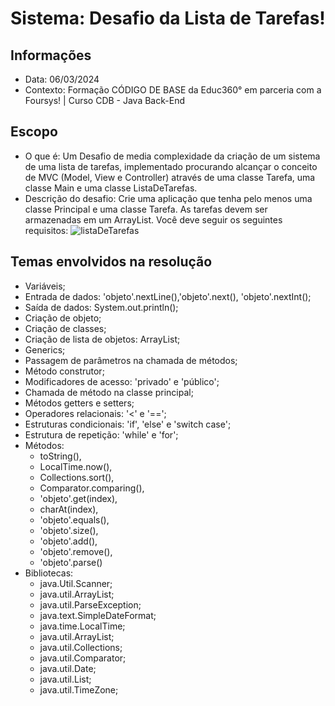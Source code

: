 
# Sistema: Desafio da Lista de Tarefas!
## Informações
- Data: 06/03/2024
- Contexto: Formação CÓDIGO DE BASE da Educ360° em parceria com a Foursys! | Curso CDB - Java Back-End
## Escopo
- O que é: Um Desafio de media complexidade da criação de um sistema de uma lista de tarefas, implementado procurando alcançar o conceito de MVC (Model, View e Controller) através de uma classe Tarefa, uma classe Main e uma classe ListaDeTarefas.
- Descrição do desafio: Crie uma aplicação que tenha pelo menos uma classe Principal e uma classe Tarefa. As tarefas devem ser armazenadas em um ArrayList.
Você deve seguir os seguintes requisitos:
![listaDeTarefas](https://github.com/CarlosHMoreira848/desafio-da-lista-de-tarefas-java/assets/84051885/a86f4f7a-6fe1-4021-beb2-cca013dff8ab)
## Temas envolvidos na resolução
- Variáveis;
- Entrada de dados: 'objeto'.nextLine(),'objeto'.next(), 'objeto'.nextInt();
- Saída de dados: System.out.println();
- Criação de objeto;
- Criação de classes;
- Criação de lista de objetos: ArrayList<Tarefa>;
- Generics;
- Passagem de parâmetros na chamada de métodos;
- Método construtor;
- Modificadores de acesso: 'privado' e 'público';
- Chamada de método na classe principal;
- Métodos getters e setters;
- Operadores relacionais: '<' e '==';
- Estruturas condicionais: 'if', 'else' e 'switch case';
- Estrutura de repetição: 'while' e 'for';
- Métodos:
  - toString(),
  - LocalTime.now(),
  - Collections.sort(),
  - Comparator.comparing(),
  - 'objeto'.get(index),
  - charAt(index),
  - 'objeto'.equals(),
  - 'objeto'.size(),
  - 'objeto'.add(),
  - 'objeto'.remove(),
  - 'objeto'.parse()
- Bibliotecas:
  - java.Util.Scanner;
  - java.util.ArrayList;
  - java.util.ParseException;
  - java.text.SimpleDateFormat;
  - java.time.LocalTime;
  - java.util.ArrayList;
  - java.util.Collections;
  - java.util.Comparator;
  - java.util.Date;
  - java.util.List;
  - java.util.TimeZone;

